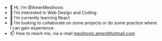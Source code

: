 - 👋 Hi, I’m @AmerMesihovic
- 👀 I’m interested in Web Design and Coding
- 🌱 I’m currently learning React
- 💞️ I’m looking to collaborate on some projects or do some practice where I can gain experience.
- 📫 How to reach me, via e-mail mesihovic.amer@hotmail.com

<!---
AmerMesihovic/AmerMesihovic is a ✨ special ✨ repository because its `README.md` (this file) appears on your GitHub profile.
You can click the Preview link to take a look at your changes.
--->

